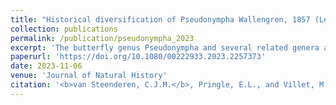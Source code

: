 ```yaml
---
title: "Historical diversification of Pseudonympha Wallengren, 1857 (Lepidoptera: Nymphalidae: Satyrinae)"
collection: publications
permalink: /publication/pseudonympha_2023
excerpt: 'The butterfly genus Pseudonympha and several related genera are endemic to southern Africa. Although many of the species are montane, some inhabit the arid interior of South Africa, offering an opportunity to study the palaeobiogeography of this biome. Morphological data (for all species of Pseudonympha and allied African and Asian genera) and molecular data (WG and COI genes for nine of the 15 species of Pseudonympha and all of the southern African endemic genera of Ypthimina) were compiled. Phylogenetic analysis indicated that Pseudonympha apparently originated in the Cape Fold Mountains about 15 Mya ago and spread steadily eastwards and northwards along the Great Escarpment during the aridification of the region, perhaps assisted by orogeny in the east and oceanic cooling in the west. Aridification cycles seem to have intermittently isolated some early lineages in elevated habitats in the interior, so that those lineages show lower speciation rates (or perhaps higher extinction rates) than those in the east. Four species delineation techniques indicated that some species are taxonomically oversplit. Based on genetic polyphyly and morphological similarity, we propose that the status of P. swanepoeli be reduced to that of a subspecies of P. varii, such that all the north-eastern populations from Harrismith to Tzaneen fall under P. varii swanepoeli van Son stat. n., and all the southern populations fall under P. varii varii van Son stat. n. Ultimately, the diversification of both of these lineages seems tied to their host plants’ response to aridification brought on by continental drift and orogeny. Sympatric organisms (eg cicadas) with biologies focused around different resources (eg savanna trees) show other patterns of diversification. The phylogenetic analysis of the subtribe Ypthimina also supports the monophyly of Paternympha, paraphyly of Ypthima, recognition of Thymipa Moore stat. rev. as a phylogenetic independent genus, and new relationships for Strabena.'
paperurl: 'https://doi.org/10.1080/00222933.2023.2257373'
date: 2023-11-06
venue: 'Journal of Natural History'
citation: '<b>van Steenderen, C.J.M.</b>, Pringle, E.L., and Villet, M.H. 2023. Historical diversificaࢢon of Pseudonympha Wallengren, 1857 (Lepidoptera: Nymphalidae: Satyrinae). <i>Journal of Natural History</i> (10) doi: 10.1080/00222933.2023.2257373'
---
```

